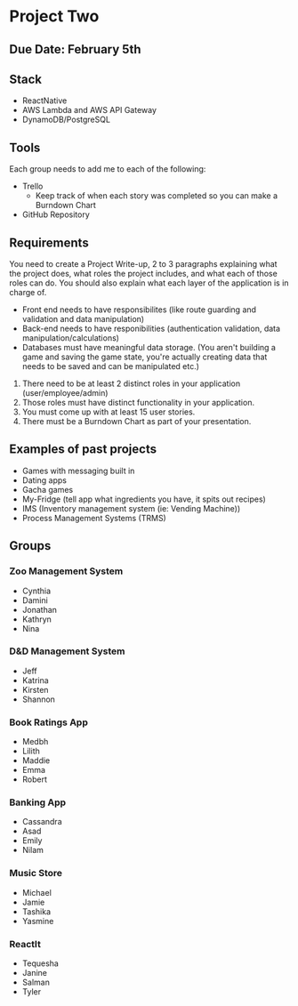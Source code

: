 # Project Two
## Due Date: February 5th

## Stack
* ReactNative
* AWS Lambda and AWS API Gateway
* DynamoDB/PostgreSQL


## Tools
Each group needs to add me to each of the following:
* Trello
  * Keep track of when each story was completed so you can make a Burndown Chart
* GitHub Repository

## Requirements
You need to create a Project Write-up, 2 to 3 paragraphs explaining what the project does, what roles the project includes, and what each of those roles can do. You should also explain what each layer of the application is in charge of.

* Front end needs to have responsibilites (like route guarding and validation and data manipulation)
* Back-end needs to have responibilities (authentication validation, data manipulation/calculations)
* Databases must have meaningful data storage. (You aren't building a game and saving the game state, you're actually creating data that needs to be saved and can be manipulated etc.)

1. There need to be at least 2 distinct roles in your application (user/employee/admin)
2. Those roles must have distinct functionality in your application.
3. You must come up with at least 15 user stories.
4. There must be a Burndown Chart as part of your presentation.

## Examples of past projects
* Games with messaging built in
* Dating apps
* Gacha games
* My-Fridge (tell app what ingredients you have, it spits out recipes)
* IMS (Inventory management system (ie: Vending Machine))
* Process Management Systems (TRMS)

## Groups
### Zoo Management System
* Cynthia
* Damini
* Jonathan
* Kathryn
* Nina

### D&D Management System
* Jeff
* Katrina
* Kirsten
* Shannon

### Book Ratings App
* Medbh
* Lilith
* Maddie
* Emma
* Robert

### Banking App
* Cassandra
* Asad
* Emily
* Nilam

### Music Store
* Michael
* Jamie
* Tashika
* Yasmine

### ReactIt
* Tequesha
* Janine
* Salman
* Tyler